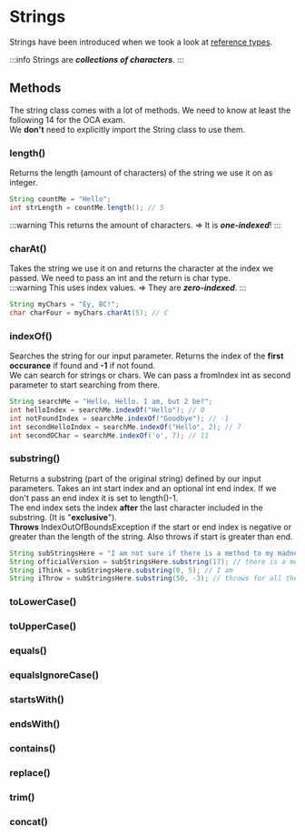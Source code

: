 # Strings

Strings have been introduced when we took a look at [reference types](/reference#strings).

:::info
Strings are ***collections of characters***.
:::

## Methods

The string class comes with a lot of methods. We need to know at least the following 14 for the OCA exam.  
We **don't** need to explicitly import the String class to use them.

### length()

Returns the length (amount of characters) of the string we use it on as integer.

```java
String countMe = "Hello";
int strLength = countMe.length(); // 5
```

:::warning
This returns the amount of characters. => It is ***one-indexed***!
:::

### charAt()

Takes the string we use it on and returns the character at the index we passed. We need to pass an int and the return is char type.  
:::warning
This uses index values. => They are ***zero-indexed***.
:::

```java
String myChars = "Ey, BC!";
char charFour = myChars.charAt(5); // C
```

### indexOf()

Searches the string for our input parameter. Returns the index of the **first occurance** if found and **-1** if not found.  
We can search for strings or chars. We can pass a fromIndex int as second parameter to start searching from there.

```java
String searchMe = "Hello, Hello. I am, but 2 be?";
int helloIndex = searchMe.indexOf("Hello"); // 0
int notFoundIndex = searchMe.indexOf("Goodbye"); // -1
int secondHelloIndex = searchMe.indexOf("Hello", 2); // 7
int secondOChar = searchMe.indexOf('o', 7); // 11

```

### substring()

Returns a substring (part of the original string) defined by our input parameters. Takes an int start index and an optional int end index. If we don't pass an end index it is set to length()-1.  
The end index sets the index **after** the last character included in the substring. (It is "**exclusive**").  
**Throws** IndexOutOfBoundsException if the start or end index is negative or greater than the length of the string. Also throws if start is greater than end.

```java
String subStringsHere = "I am not sure if there is a method to my madness.";
String officialVersion = subStringsHere.substring(17); // there is a method to my madness.
String iThink = subStringsHere.substring(0, 5); // I am
String iThrow = subStringsHere.substring(50, -3); // throws for all the reasons above
```

### toLowerCase()

### toUpperCase()

### equals()

### equalsIgnoreCase()

### startsWith()

### endsWith()

### contains()

### replace()

### trim()

### concat()
